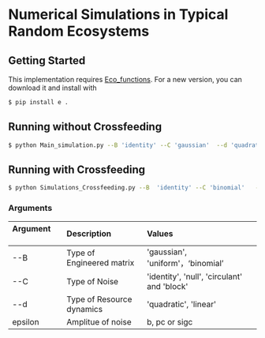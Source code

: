 # Numerical Simulations in Typical Random Ecosystems
## Getting Started

This implementation requires [Eco_functions](https://github.com/Wenping-Cui/Eco_functions). For a new version, you can download it and install with
``` bash
$ pip install e .
```

## Running without Crossfeeding

```bash
$ python Main_simulation.py --B 'identity' --C 'gaussian'  --d 'quadratic' 

```

## Running with Crossfeeding

```bash
$ python Simulations_Crossfeeding.py --B  'identity' --C 'binomial'   --d 'quadratic' 
```
### Arguments

| Argument &nbsp; &nbsp; &nbsp; &nbsp; | Description | Values |
| :---         |     :---      |          :--- |
| --B        |     Type of Engineered matrix      |  'gaussian', 'uniform'，‘binomial’ |
| --C     | Type of Noise       | 'identity', 'null', 'circulant' and 'block'     |
| --d   | Type of Resource dynamics     | 'quadratic', 'linear' |
| epsilon  | Amplitue of noise    | b, pc or sigc |